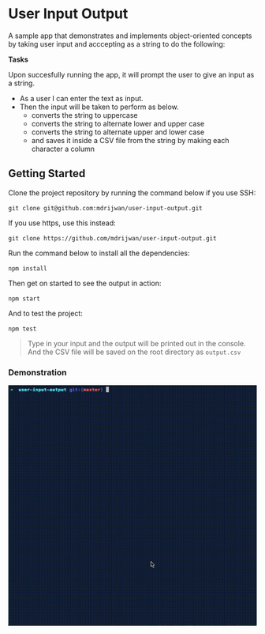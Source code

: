 # User Input Output
A sample app that demonstrates and implements object-oriented concepts by taking user input and acccepting as a string to do the following:

**Tasks**

Upon succesfully running the app, it will prompt the user to give an input as a string.

- As a user I can enter the text as input.
- Then the input will be taken to perform as below.
  - converts the string to uppercase
  - converts the string to alternate lower and upper case
  - converts the string to alternate upper and lower case
  - and saves it inside a CSV file from the string by making each character a column

## Getting Started

Clone the project repository by running the command below if you use SSH:

```
git clone git@github.com:mdrijwan/user-input-output.git
```

If you use https, use this instead:

```
git clone https://github.com/mdrijwan/user-input-output.git
```

Run the command below to install all the dependencies:

```
npm install
```

Then get on started to see the output in action:

```
npm start
```

And to test the project:

```
npm test
```

>Type in your input and the output will be printed out in the console. And the CSV file will be saved on the root directory as `output.csv`

### Demonstration
![demo](https://github.com/mdrijwan/user-input-output/blob/master/demo.gif)
